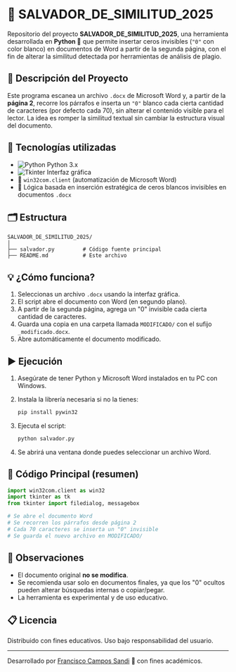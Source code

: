 # 📄 SALVADOR_DE_SIMILITUD_2025

Repositorio del proyecto **SALVADOR_DE_SIMILITUD_2025**, una herramienta desarrollada en **Python 🐍** que permite insertar ceros invisibles (`"0"` con color blanco) en documentos de Word a partir de la segunda página, con el fin de alterar la similitud detectada por herramientas de análisis de plagio.

## 🧩 Descripción del Proyecto

Este programa escanea un archivo `.docx` de Microsoft Word y, a partir de la **página 2**, recorre los párrafos e inserta un `"0"` blanco cada cierta cantidad de caracteres (por defecto cada 70), sin alterar el contenido visible para el lector. La idea es romper la similitud textual sin cambiar la estructura visual del documento.

## 🧩 Tecnologías utilizadas

- ![Python](https://img.shields.io/badge/-Python-3776AB?logo=python&logoColor=white&style=flat-square) Python 3.x
- ![Tkinter](https://img.shields.io/badge/-Tkinter-yellow?style=flat-square&logo=python) Interfaz gráfica
- 🧩 `win32com.client` (automatización de Microsoft Word)
- 🧠 Lógica basada en inserción estratégica de ceros blancos invisibles en documentos `.docx`

## 🗂️ Estructura

```
SALVADOR_DE_SIMILITUD_2025/
│
├── salvador.py         # Código fuente principal
├── README.md           # Este archivo
```

## 💡 ¿Cómo funciona?

1. Seleccionas un archivo `.docx` usando la interfaz gráfica.
2. El script abre el documento con Word (en segundo plano).
3. A partir de la segunda página, agrega un "0" invisible cada cierta cantidad de caracteres.
4. Guarda una copia en una carpeta llamada `MODIFICADO/` con el sufijo `_modificado.docx`.
5. Abre automáticamente el documento modificado.

## ▶️ Ejecución

1. Asegúrate de tener Python y Microsoft Word instalados en tu PC con Windows.
2. Instala la librería necesaria si no la tienes:
   ```bash
   pip install pywin32
   ```
3. Ejecuta el script:

   ```bash
   python salvador.py
   ```

4. Se abrirá una ventana donde puedes seleccionar un archivo Word.

## 📝 Código Principal (resumen)

```python
import win32com.client as win32
import tkinter as tk
from tkinter import filedialog, messagebox

# Se abre el documento Word
# Se recorren los párrafos desde página 2
# Cada 70 caracteres se inserta un "0" invisible
# Se guarda el nuevo archivo en MODIFICADO/
```

## 📌 Observaciones

- El documento original **no se modifica**.
- Se recomienda usar solo en documentos finales, ya que los "0" ocultos pueden alterar búsquedas internas o copiar/pegar.
- La herramienta es experimental y de uso educativo.

## 📋 Licencia

Distribuido con fines educativos. Uso bajo responsabilidad del usuario.

---

Desarrollado por [Francisco Campos Sandi](https://github.com/Francisco-Campos-S) 🧠 con fines académicos.

